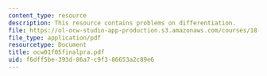 ```yaml
---
content_type: resource
description: This resource contains problems on differentiation.
file: https://ol-ocw-studio-app-production.s3.amazonaws.com/courses/18-01-single-variable-calculus-fall-2005/f6dff5be393d86a7c9f386653a2c89e6_ocw01f05finalpra.pdf
file_type: application/pdf
resourcetype: Document
title: ocw01f05finalpra.pdf
uid: f6dff5be-393d-86a7-c9f3-86653a2c89e6
---
```

